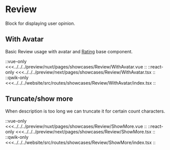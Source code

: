 # Review

Block for displaying user opinion.

## With Avatar

Basic Review usage with avatar and [Rating](../components/rating) base component.

<Showcase showcase-name="Review/WithAvatar" style="min-height:220px">

::vue-only
<<<../../../preview/nuxt/pages/showcases/Review/WithAvatar.vue
::
::react-only
<<<../../../preview/next/pages/showcases/Review/WithAvatar.tsx
::
::qwik-only
<<<../../../website/src/routes/showcases/Review/WithAvatar/index.tsx
::

</Showcase>

## Truncate/show more

When description is too long we can truncate it for certain count characters.

<Showcase showcase-name="Review/ShowMore" style="min-height:360px">

::vue-only
<<<../../../preview/nuxt/pages/showcases/Review/ShowMore.vue
::
::react-only
<<<../../../preview/next/pages/showcases/Review/ShowMore.tsx
::
::qwik-only
<<<../../../website/src/routes/showcases/Review/ShowMore/index.tsx
::

</Showcase>
